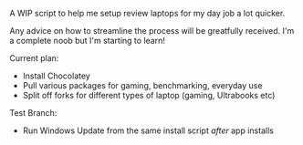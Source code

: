 A WIP script to help me setup review laptops for my day job a lot quicker.

Any advice on how to streamline the process will be greatfully received. I'm a complete noob but I'm starting to learn!

Current plan:

- Install Chocolatey
- Pull various packages for gaming, benchmarking, everyday use
- Split off forks for different types of laptop (gaming, Ultrabooks etc)

Test Branch:

- Run Windows Update from the same install script *after* app installs
